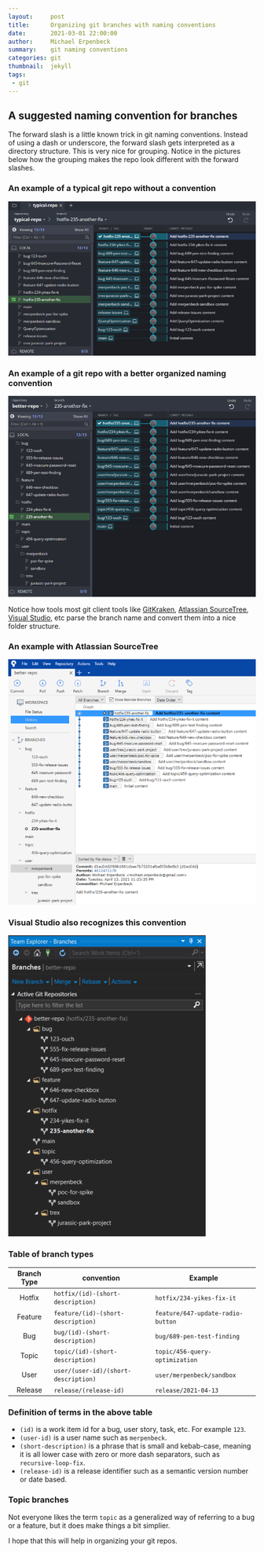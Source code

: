 ```yaml
---
layout:     post
title:      Organizing git branches with naming conventions
date:       2021-03-01 22:00:00
author:     Michael Erpenbeck
summary:    git naming conventions
categories: git
thumbnail:  jekyll
tags:
 - git
---
```


## A suggested naming convention for branches

The forward slash is a little known trick in git naming conventions.  Instead of using a dash or underscore, the forward slash gets interpreted as a directory structure.  This is very nice for grouping.  Notice in the pictures below how the grouping makes the repo look different with the forward slashes.

### An example of a typical git repo without a convention

![typical-repo](/assets/2021-03-01-git-naming-conventions/typical-repo.png)

### An example of a git repo with a better organized naming convention

![better-repo](/assets/2021-03-01-git-naming-conventions/better-repo.png)

Notice how tools most git client tools like [GitKraken](https://www.gitkraken.com/), [Atlassian SourceTree](https://www.sourcetreeapp.com/), [Visual Studio](https://visualstudio.microsoft.com/), etc parse the branch name and convert them into a nice folder structure.

### An example with Atlassian SourceTree

![sourcetree](/assets/2021-03-01-git-naming-conventions/sourcetree.png)

### Visual Studio also recognizes this convention

![vs](/assets/2021-03-01-git-naming-conventions/visual-studio.png)


### Table of branch types

|Branch Type|convention|Example|
|:-:|--|--|
| Hotfix | `hotfix/(id)-(short-description)` | `hotfix/234-yikes-fix-it` |
| Feature | `feature/(id)-(short-description)` | `feature/647-update-radio-button` |
| Bug | `bug/(id)-(short-description)` | `bug/689-pen-test-finding` |
| Topic | `topic/(id)-(short-description)` | `topic/456-query-optimization` |
| User | `user/(user-id)/(short-description)` | `user/merpenbeck/sandbox` |
| Release | `release/(release-id)` | `release/2021-04-13`|

### Definition of terms in the above table

- `(id)` is a work item id for a bug, user story, task, etc. For example `123`.
- `(user-id)` is a user name such as `merpenbeck`.
- `(short-description)` is a phrase that is small and kebab-case, meaning it is all lower case with zero or more dash separators, such as `recursive-loop-fix`.
- `(release-id)` is a release identifier such as a semantic version number or date based.

### Topic branches

Not everyone likes the term `topic` as a generalized way of referring to a bug or a feature, but it does make things a bit simplier.

I hope that this will help in organizing your git repos.
